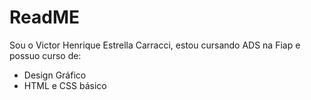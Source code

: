 # ReadME
Sou o Victor Henrique Estrella Carracci, estou cursando ADS na Fiap e possuo curso de:
- Design Gráfico
- HTML e CSS básico

 
